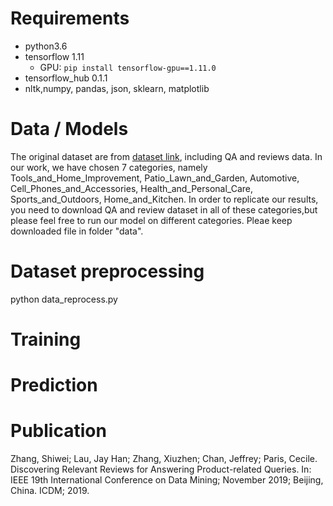 # Requirements
- python3.6
- tensorflow 1.11
   - GPU: `pip install tensorflow-gpu==1.11.0`
- tensorflow_hub 0.1.1
- nltk,numpy, pandas, json, sklearn, matplotlib


# Data / Models
The original dataset are from [dataset link](http://cseweb.ucsd.edu/~jmcauley/datasets.html), including QA and reviews data.
In our work, we have chosen 7 categories, namely Tools_and_Home_Improvement, Patio_Lawn_and_Garden, Automotive, Cell_Phones_and_Accessories, Health_and_Personal_Care, Sports_and_Outdoors, Home_and_Kitchen.
In order to replicate our results, you need to download QA and review dataset in all of these categories,but please feel free to run our model on different categories.
Pleae keep downloaded file in folder "data".

# Dataset preprocessing
python data_reprocess.py  

# Training

# Prediction
  

# Publication

Zhang, Shiwei; Lau, Jay Han; Zhang, Xiuzhen; Chan, Jeffrey; Paris, Cecile. Discovering Relevant Reviews for Answering Product-related Queries. In: IEEE 19th International Conference on Data Mining; November 2019;  Beijing, China. ICDM; 2019.
